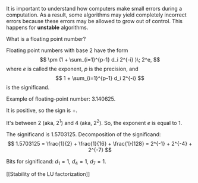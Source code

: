 It is important to understand how computers make small errors during a computation. As a result, some algorithms may yield completely incorrect errors because these errors may be allowed to grow out of control. This happens for **unstable** algorithms.

What is a floating point number?

Floating point numbers with base 2 have the form 
$$
\pm (1 + \sum_{i=1}^{p-1} d_i 2^{-i} )\; 2^e,
$$
where $e$ is called the exponent, $p$ is the precision, and 
$$
1 + \sum_{i=1}^{p-1} d_i 2^{-i}
$$
is the significand.

Example of floating-point number: 3.140625.

It is positive, so the sign is $+$.

It's between $2$ (aka, $2^1$) and $4$ (aka, $2^2$). So, the exponent $e$ is equal to $1$.

The significand is 1.5703125. Decomposition of the significand:
$$
1.5703125 = \frac{1}{2} + \frac{1}{16} + \frac{1}{128} = 2^{-1} + 2^{-4} + 2^{-7}
$$

Bits for significand: $d_1 = 1$, $d_4 = 1$, $d_7 = 1$.

[[Stability of the LU factorization]]